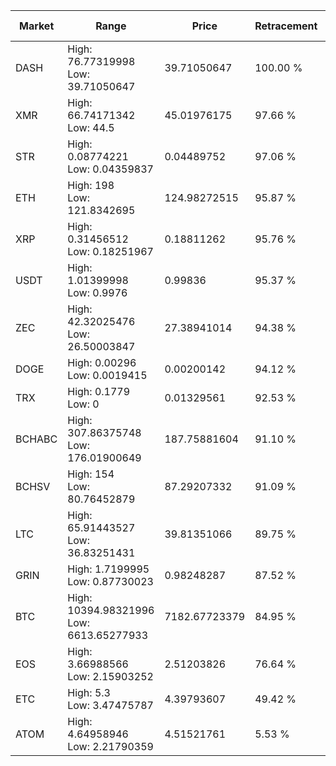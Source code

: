 | Market | Range | Price| Retracement | Doubles to 50% |
| --- | --- | --- | --- | --- |
| DASH | High: 76.77319998<br />Low: 39.71050647 | 39.71050647 | 100.00 % | 1.47 |
| XMR | High: 66.74171342<br />Low: 44.5 | 45.01976175 | 97.66 % | 1.24 |
| STR | High: 0.08774221<br />Low: 0.04359837 | 0.04489752 | 97.06 % | 1.46 |
| ETH | High: 198<br />Low: 121.8342695 | 124.98272515 | 95.87 % | 1.28 |
| XRP | High: 0.31456512<br />Low: 0.18251967 | 0.18811262 | 95.76 % | 1.32 |
| USDT | High: 1.01399998<br />Low: 0.9976 | 0.99836 | 95.37 % | 1.01 |
| ZEC | High: 42.32025476<br />Low: 26.50003847 | 27.38941014 | 94.38 % | 1.26 |
| DOGE | High: 0.00296<br />Low: 0.0019415 | 0.00200142 | 94.12 % | 1.22 |
| TRX | High: 0.1779<br />Low: 0 | 0.01329561 | 92.53 % | 6.69 |
| BCHABC | High: 307.86375748<br />Low: 176.01900649 | 187.75881604 | 91.10 % | 1.29 |
| BCHSV | High: 154<br />Low: 80.76452879 | 87.29207332 | 91.09 % | 1.34 |
| LTC | High: 65.91443527<br />Low: 36.83251431 | 39.81351066 | 89.75 % | 1.29 |
| GRIN | High: 1.7199995<br />Low: 0.87730023 | 0.98248287 | 87.52 % | 1.32 |
| BTC | High: 10394.98321996<br />Low: 6613.65277933 | 7182.67723379 | 84.95 % | 1.18 |
| EOS | High: 3.66988566<br />Low: 2.15903252 | 2.51203826 | 76.64 % | 1.16 |
| ETC | High: 5.3<br />Low: 3.47475787 | 4.39793607 | 49.42 % | 0.00 |
| ATOM | High: 4.64958946<br />Low: 2.21790359 | 4.51521761 | 5.53 % | 0.00 |
